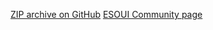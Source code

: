 [ZIP archive on GitHub](https://github.com/ivanwfr/GQSB/archive/master.zip)
[ESOUI Community page](http://www.esoui.com/downloads/fileinfo.php?id=258#info)
